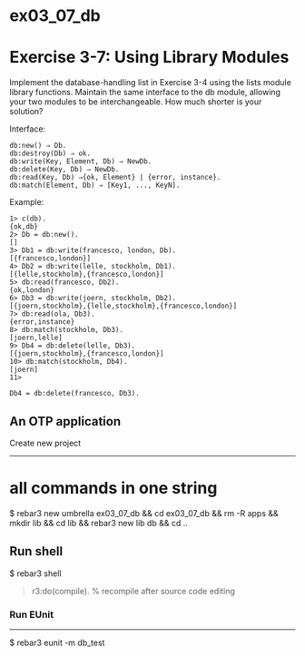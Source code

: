 ex03_07_db
=====

Exercise 3-7: Using Library Modules
=====

Implement the database-handling list in Exercise 3-4 using the lists module library
functions. Maintain the same interface to the db module, allowing your two modules
to be interchangeable. How much shorter is your solution?

Interface:

```
db:new() ⇒ Db.
db:destroy(Db) ⇒ ok.
db:write(Key, Element, Db) ⇒ NewDb.
db:delete(Key, Db) ⇒ NewDb.
db:read(Key, Db) ⇒{ok, Element} | {error, instance}.
db:match(Element, Db) ⇒ [Key1, ..., KeyN].
```

Example:

```
1> c(db).
{ok,db}
2> Db = db:new().
[]
3> Db1 = db:write(francesco, london, Db).
[{francesco,london}]
4> Db2 = db:write(lelle, stockholm, Db1).
[{lelle,stockholm},{francesco,london}]
5> db:read(francesco, Db2).
{ok,london}
6> Db3 = db:write(joern, stockholm, Db2).
[{joern,stockholm},{lelle,stockholm},{francesco,london}]
7> db:read(ola, Db3).
{error,instance}
8> db:match(stockholm, Db3).
[joern,lelle]
9> Db4 = db:delete(lelle, Db3).
[{joern,stockholm},{francesco,london}]
10> db:match(stockholm, Db4).
[joern]
11>

Db4 = db:delete(francesco, Db3).
```

## An OTP application

Create new project

---- 
 # all commands in one string
 $ rebar3 new umbrella ex03_07_db && cd ex03_07_db && rm -R apps && mkdir lib && cd lib && rebar3 new lib db && cd ..

Run shell
-----

 $ rebar3 shell
 > r3:do(compile). % recompile after source code editing 
 
### Run EUnit

-----
 $ rebar3 eunit -m db_test
 